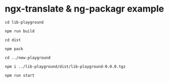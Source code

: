 # ngx-translate & ng-packagr example

`cd lib-playground`

`npm run build`

`cd dist`

`npm pack`

`cd ../new-playground`

`npm i ../lib-playground/dist/lib-playground-0.0.0.tgz`

`npm run start`
